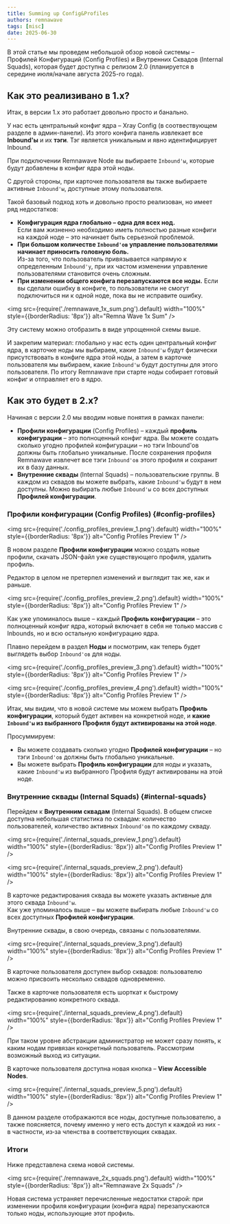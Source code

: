 ```yaml
---
title: Summing up Config&Profiles
authors: remnawave
tags: [misc]
date: 2025-06-30
---
```


В этой статье мы проведем небольшой обзор новой системы – Профилей Конфигураций (Config Profiles) и Внутренних Сквадов (Internal Squads), которая будет доступна с релизом 2.0 (планируется в середине июля/начале августа 2025-го года).

<!-- truncate -->

## Как это реализивано в 1.x?

Итак, в версии 1.x это работает довольно просто и банально.

У нас есть центральный конфиг ядра – Xray Config (в соотвествующем разделе в админ-панели). Из этого конфига панель извлекает все **Inbound'ы** и их **тэги**. Тэг является уникальным и явно идентифицирует Inbound.

При подключении Remnawave Node вы выбираете `Inbound'ы`, которые будут добавлены в конфиг ядра этой ноды.

С другой стороны, при карточке пользователя вы также выбираете активные `Inbound'ы`, доступные этому пользователя.

Такой базовый подход хоть и довольно просто реализован, но имеет ряд недостатков:

- **Конфигурация ядра глобально – одна для всех нод.**  
  Если вам жизненно необходимо иметь полностью разные конфиги на каждой ноде – это начинает быть серьезной проблемой.
- **При большом количестве `Inbound'ов` управление пользователями начинает приносить головную боль.**  
  Из-за того, что пользователь привязывается напрямую к определенным `Inbound'у`, при их частом изменении управление пользователями становится очень сложным.
- **При изменении общего конфига перезапускаются все ноды.** Если вы сделали ошибку в конфиге, то пользователи не смогут подключиться ни к одной ноде, пока вы не исправите ошибку.

<img src={require('./remnawave_1x_sum.png').default} width="100%" style={{borderRadius: '8px'}} alt="Remna Wave 1x Sum" />

Эту систему можно отобразить в виде упрощенной схемы выше.

И закрепим материал: глобально у нас есть один центральный конфиг ядра, в карточке ноды мы выбираем, какие `Inbound'ы` будут физически присутствовать в конфиге ядра этой ноды, а затем в карточке пользователя мы выбираем, какие `Inbound'ы` будут доступны для этого пользователя. По итогу Remnawave при старте ноды собирает готовый конфиг и отправляет его в ядро.

## Как это будет в 2.x?

Начиная с версии 2.0 мы вводим новые понятия в рамках панели:

- **Профили конфигурации** (Config Profiles) – каждый **профиль конфигурации** – это полноценный конфиг ядра. Вы можете создать сколько угодно профилей конфигурации – но тэги Inbound'ов должны быть глобально уникальные. После сохранения профиля Remnawave извлечет все тэги `Inbound'ов` этого профиля и сохранит их в базу данных.
- **Внутренние сквады** (Internal Squads) – пользовательские группы. В каждом из сквадов вы можете выбрать, какие `Inbound'ы` будут в нем доступны. Можно выбирать любые `Inbound'ы` со всех доступных **Профилей конфигурации**.

### Профили конфигурации (Config Profiles) {#config-profiles}

<img src={require('./config_profiles_preview_1.png').default} width="100%" style={{borderRadius: '8px'}} alt="Config Profiles Preview 1" />

В новом разделе **Профили конфигурации** можно создать новые профили, скачать JSON-файл уже существующего профиля, удалить профиль.

Редактор в целом не претерпел изменений и выглядит так же, как и раньше.

<img src={require('./config_profiles_preview_2.png').default} width="100%" style={{borderRadius: '8px'}} alt="Config Profiles Preview 1" />

Как уже упоминалось выше – каждый **Профиль конфигурации** – это полноценный конфиг ядра, который включает в себя не только массив с Inbounds, но и всю остальную конфигурацию ядра.

Плавно перейдем в раздел **Ноды** и посмотрим, как теперь будет выглядеть выбор `Inbound'ов` для ноды.

<img src={require('./config_profiles_preview_3.png').default} width="100%" style={{borderRadius: '8px'}} alt="Config Profiles Preview 1" />

<img src={require('./config_profiles_preview_4.png').default} width="100%" style={{borderRadius: '8px'}} alt="Config Profiles Preview 1" />

Итак, мы видим, что в новой системе мы можем выбрать **Профиль конфигурации**, который будет активен на конкретной ноде, и **какие `Inbound'ы` из выбранного Профиля будут активированы на этой ноде**.

Просуммируем:

- Вы можете создавать сколько угодно **Профилей конфигурации** – но тэги `Inbound'ов` должны быть глобально уникальные.
- Вы можете выбрать **Профиль конфигурации** для ноды и указать, какие `Inbound'ы` из выбранного Профиля будут активированы на этой ноде.

### Внутренние сквады (Internal Squads) {#internal-squads}

Перейдем к **Внутренним сквадам** (Internal Squads). В общем списке доступна небольшая статистика по сквадам: количество пользователей, количество активных `Inbound'ов` по каждому скваду.

<img src={require('./internal_squads_preview_1.png').default} width="100%" style={{borderRadius: '8px'}} alt="Config Profiles Preview 1" />

<img src={require('./internal_squads_preview_2.png').default} width="100%" style={{borderRadius: '8px'}} alt="Config Profiles Preview 1" />

В карточке редактирования сквада вы можете указать активные для этого сквада `Inbound'ы`.  
Как уже упоминалось выше – вы можете выбирать любые `Inbound'ы` со всех доступных **Профилей конфигурации**.

Внутренние сквады, в свою очередь, связаны с пользователями.

<img src={require('./internal_squads_preview_3.png').default} width="100%" style={{borderRadius: '8px'}} alt="Config Profiles Preview 1" />

В карточке пользователя доступен выбор сквадов: пользователю можно присвоить несколько сквадов одновременно.

Также в карточке пользователя есть шорткат к быстрому редактированию конкретного сквада.

<img src={require('./internal_squads_preview_4.png').default} width="100%" style={{borderRadius: '8px'}} alt="Config Profiles Preview 1" />

При таком уровне абстракции администратор не может сразу понять, к каким нодам привязан конкретный пользователь. Рассмотрим возможный выход из ситуации.

В карточке пользователя доступна новая кнопка – **View Accessible Nodes**.

<img src={require('./internal_squads_preview_5.png').default} width="100%" style={{borderRadius: '8px'}} alt="Config Profiles Preview 1" />

В данном разделе отображаются все ноды, доступные пользователю, а также поясняется, почему именно у него есть доступ к каждой из них - в частности, из‑за членства в соответствующих сквадах.

### Итоги

Ниже представлена схема новой системы.

<img src={require('./remnawave_2x_squads.png').default} width="100%" style={{borderRadius: '8px'}} alt="Remnawave 2x Squads" />

Новая система устраняет перечисленные недостатки старой: при изменении профиля конфигурации (конфига ядра) перезапускаются только ноды, использующие этот профиль.
